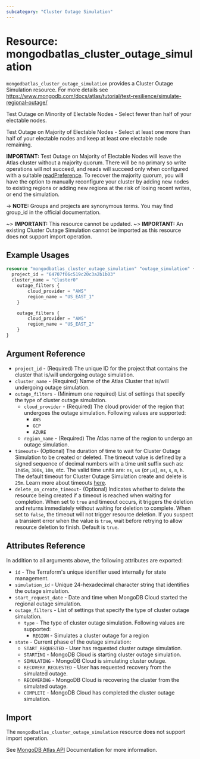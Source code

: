 ```yaml
---
subcategory: "Cluster Outage Simulation"
---
```


# Resource: mongodbatlas_cluster_outage_simulation

`mongodbatlas_cluster_outage_simulation` provides a Cluster Outage Simulation resource. For more details see https://www.mongodb.com/docs/atlas/tutorial/test-resilience/simulate-regional-outage/

Test Outage on Minority of Electable Nodes - Select fewer than half of your electable nodes. 

Test Outage on Majority of Electable Nodes - Select at least one more than half of your electable nodes and keep at least one electable node remaining. 

**IMPORTANT:** Test Outage on Majority of Electable Nodes will leave the Atlas cluster without a majority quorum. There will be no primary so write operations will not succeed, and reads will succeed only when configured with a suitable [readPreference](https://www.mongodb.com/docs/manual/core/read-preference/). To recover the majority quorum, you will have the option to manually reconfigure your cluster by adding new nodes to existing regions or adding new regions at the risk of losing recent writes, or end the simulation.   


-> **NOTE:** Groups and projects are synonymous terms. You may find group_id in the official documentation.

~> **IMPORTANT:** This resource cannot be updated.
~> **IMPORTANT:** An existing Cluster Outage Simulation cannot be imported as this resource does not support import operation.

## Example Usages


```terraform
resource "mongodbatlas_cluster_outage_simulation" "outage_simulation" {
  project_id = "64707f06c519c20c3a2b1b03"
  cluster_name = "Cluster0"
 	outage_filters {
     	cloud_provider = "AWS"
     	region_name = "US_EAST_1"
 	}

    outage_filters {
     	cloud_provider = "AWS"
     	region_name = "US_EAST_2"
 	}
}
```

## Argument Reference

* `project_id` - (Required) The unique ID for the project that contains the cluster that is/will undergoing outage simulation.
* `cluster_name` - (Required) Name of the Atlas Cluster that is/will undergoing outage simulation.
* `outage_filters` - (Minimum one required) List of settings that specify the type of cluster outage simulation.
  * `cloud_provider` - (Required) The cloud provider of the region that undergoes the outage simulation. Following values are supported:
    * `AWS`
    * `GCP`
    * `AZURE`
  * `region_name` - (Required) The Atlas name of the region to undergo an outage simulation.
* `timeouts`- (Optional) The duration of time to wait for Cluster Outage Simulation to be created or deleted. The timeout value is defined by a signed sequence of decimal numbers with a time unit suffix such as: `1h45m`, `300s`, `10m`, etc. The valid time units are: `ns`, `us` (or `µs`), `ms`, `s`, `m`, `h`. The default timeout for Cluster Outage Simulation create and delete is `25m`. Learn more about timeouts [here](https://www.terraform.io/plugin/sdkv2/resources/retries-and-customizable-timeouts).
* `delete_on_create_timeout`- (Optional) Indicates whether to delete the resource being created if a timeout is reached when waiting for completion. When set to `true` and timeout occurs, it triggers the deletion and returns immediately without waiting for deletion to complete. When set to `false`, the timeout will not trigger resource deletion. If you suspect a transient error when the value is `true`, wait before retrying to allow resource deletion to finish. Default is `true`.

## Attributes Reference

In addition to all arguments above, the following attributes are exported:

* `id` - The Terraform's unique identifier used internally for state management.
* `simulation_id` - Unique 24-hexadecimal character string that identifies the outage simulation.
* `start_request_date` - Date and time when MongoDB Cloud started the regional outage simulation.
* `outage_filters` - List of settings that specify the type of cluster outage simulation.
  * `type` - The type of cluster outage simulation. Following values are supported:
    * `REGION` - Simulates a cluster outage for a region
* `state` - Current phase of the outage simulation:
  * `START_REQUESTED` - User has requested cluster outage simulation.
  * `STARTING` - MongoDB Cloud is starting cluster outage simulation.
  * `SIMULATING` - MongoDB Cloud is simulating cluster outage.
  * `RECOVERY_REQUESTED` - User has requested recovery from the simulated outage.
  * `RECOVERING` - MongoDB Cloud is recovering the cluster from the simulated outage.
  * `COMPLETE` - MongoDB Cloud has completed the cluster outage simulation.

## Import

The `mongodbatlas_cluster_outage_simulation` resource does not support import operation.

See [MongoDB Atlas API](https://www.mongodb.com/docs/atlas/reference/api-resources-spec/#tag/Cluster-Outage-Simulation) Documentation for more information.
